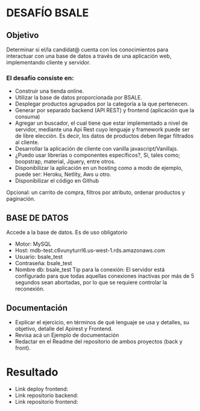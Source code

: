 # DESAFÍO BSALE

## Objetivo

Determinar si el/la candidat@ cuenta con los conocimientos para interactuar con una base de datos a través de una aplicación web, implementando cliente y servidor.

### El desafío consiste en:

- Construir una tienda online.
- Utilizar la base de datos proporcionada por BSALE.
- Desplegar productos agrupados por la categoría a la que pertenecen.
- Generar por separado backend (API REST) y frontend (aplicación que la consuma)
- Agregar un buscador, el cual tiene que estar implementado a nivel de servidor, mediante una Api Rest cuyo lenguaje y framework puede ser de libre elección. Es decir, los datos de productos deben llegar filtrados al cliente.
- Desarrollar la aplicación de cliente con vanilla javascript/Vanillajs.
- ¿Puedo usar librerías o componentes específicos?, Si, tales como; boopstrap, material, Jquery, entre otros.
- Disponibilizar la aplicación en un hosting como a modo de ejemplo, puede ser: Heroku, Netlity, Aws u otro.
- Disponibilizar el código en Github

Opcional: un carrito de compra, filtros por atributo, ordenar productos y paginación.

## BASE DE DATOS

Accede a la base de datos. Es de uso obligatorio

- Motor: MySQL
- Host: mdb-test.c6vunyturrl6.us-west-1.rds.amazonaws.com
- Usuario: bsale_test
- Contraseña: bsale_test
- Nombre db: bsale_test
  Tip para la conexión: El servidor está configurado para que todas aquellas conexiones inactivas por más de 5 segundos sean abortadas, por lo que se requiere controlar la reconexión.

## Documentación

- Explicar el ejercicio, en términos de qué lenguaje se usa y detalles, su objetivo, detalle del Apirest y Frontend.
- Revisa acá un Ejemplo de documentación
- Redactar en el Readme del repositorio de ambos proyectos (back y front).

# Resultado

- Link deploy frontend:
- Link repositorio backend:
- Link repositorio frontend:
